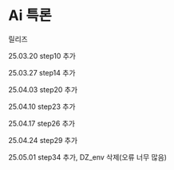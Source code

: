 # Ai 특론


릴리즈

25.03.20 step10 추가

25.03.27 step14 추가

25.04.03 step20 추가

25.04.10 step23 추가

25.04.17 step26 추가

25.04.24 step29 추가

25.05.01 step34 추가, DZ_env 삭제(오류 너무 많음)
